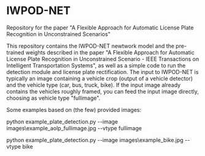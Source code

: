 # IWPOD-NET
Repository for the paper "A Flexible Approach for Automatic License Plate Recognition in Unconstrained Scenarios"

This repository contains the IWPOD-NET newtwork model and the pre-trained weights described in the paper "A Flexible Approach for Automatic License Plate Recognition in Unconstrained Scenario - IEEE Transactions on Intelligent Transportation Systems", as well as a simple code to run the detection module and license plate rectification. The input to IWPOD-NET is typically an image containing a vehicle crop (output of a vehicle detector) and the vehicle type (car, bus, truck, bike). If the input image already contains the vehicles roughly framed, you can feed the input image directly, choosing as vehicle type "fullimage".

Some examples based on (the few) provided images:

python example_plate_detection.py --image images\example_aolp_fullimage.jpg --vtype fullimage

python example_plate_detection.py --image images\example_bike.jpg --vtype bike




